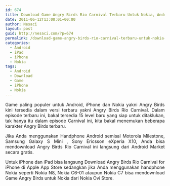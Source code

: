 ```yaml
---
id: 674
title: Download Game Angry Birds Rio Carnival Terbaru Untuk Nokia, Android dan iPhone
date: 2011-06-12T13:00:01+00:00
author: Nesaci
layout: post
guid: http://nesaci.com/?p=674
permalink: /download-game-angry-birds-rio-carnival-terbaru-untuk-nokia-android-dan-iphone/
categories:
  - Android
  - iPad
  - iPhone
  - Nokia
tags:
  - Android
  - Download
  - Game
  - iPhone
  - Nokia
---
```

<p style="text-align: justify;">
  Game paling populer untuk Android, iPhone dan Nokia yakni Angry Birds kini tersedia dalam versi terbaru yakni Angry Birds Rio Carnival. Dalam episode terbaru ini, bakal tersedia 15 level baru yang siap untuk ditaklukan, tak hanya itu dalam episode Carnival ini, kita bakal menemukan beberapa karakter Angry Birds terbaru.
</p>

<p style="text-align: justify;">
  Jika Anda menggunakan Handphone Android semisal Motorola Milestone, Samsung Galaxy S Mini , Sony Ericsson eXperia X10, Anda bisa mendownload Angry Birds Rio Carnival ini langsung dari Android Market secara gratis.
</p>

<p style="text-align: justify;">
  Untuk iPhone dan iPad bisa langsung Download Angry Birds Rio Carnival for iPhone di Apple App Store sedangkan jika Anda menggunakan handphone Nokia seperti Nokia N8, Nokia C6-01 ataupun Nokia C7 bisa mendownload Game Angry Birds untuk Nokia dari Nokia Ovi Store.
</p>